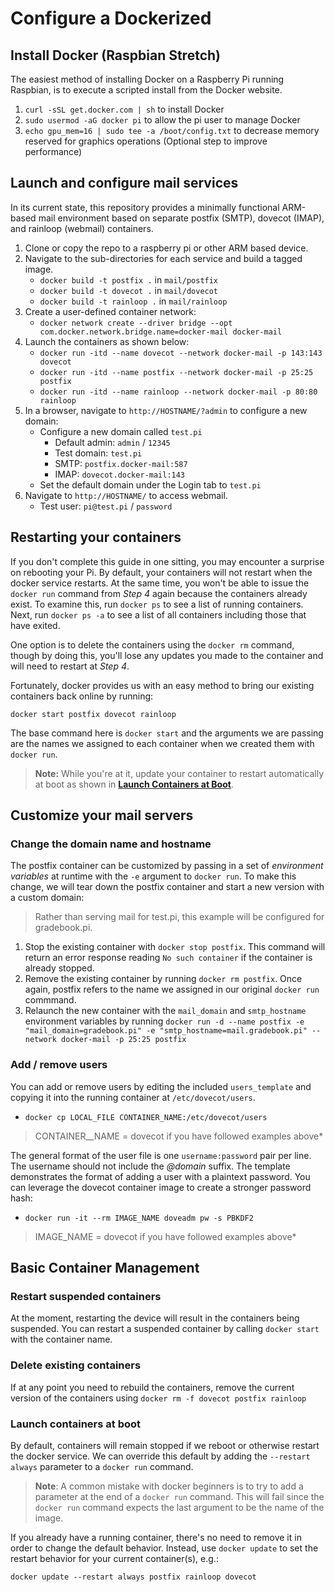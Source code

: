 
# Configure a Dockerized 
## Install Docker (Raspbian Stretch)
The easiest method of installing Docker on a Raspberry Pi running Raspbian, is to execute a scripted install from the Docker website. 

1. `curl -sSL get.docker.com | sh` to install Docker
2. `sudo usermod -aG docker pi` to allow the pi user to manage Docker
3. `echo gpu_mem=16 | sudo tee -a /boot/config.txt` to decrease memory reserved for graphics operations (Optional step to improve performance)

## Launch and configure mail services
In its current state, this repository provides a minimally functional ARM-based mail environment based on separate postfix (SMTP), dovecot (IMAP), and rainloop (webmail) containers.

1. Clone or copy the repo to a raspberry pi or other ARM based device.
2. Navigate to the sub-directories for each service and build a tagged image. 
    - `docker build -t postfix .` in `mail/postfix`
    - `docker build -t dovecot .` in `mail/dovecot`
    - `docker build -t rainloop .` in `mail/rainloop`
3. Create a user-defined container network: 
    - `docker network create --driver bridge --opt com.docker.network.bridge.name=docker-mail docker-mail`
4. Launch the containers as shown below:
    - `docker run -itd --name dovecot --network docker-mail -p 143:143 dovecot`
    - `docker run -itd --name postfix --network docker-mail -p 25:25 postfix`
    - `docker run -itd --name rainloop --network docker-mail -p 80:80 rainloop`
5. In a browser, navigate to `http://HOSTNAME/?admin` to configure a new domain:
    - Configure a new domain called `test.pi`
        - Default admin: `admin` / `12345`
        - Test domain: `test.pi`
        - SMTP: `postfix.docker-mail:587`
        - IMAP: `dovecot.docker-mail:143`
    - Set the default domain under the Login tab to `test.pi`
6. Navigate to `http://HOSTNAME/` to access webmail.
    - Test user: `pi@test.pi` / `password`

## Restarting your containers

If you don't complete this guide in one sitting, you may encounter a surprise on rebooting your Pi. By default, your containers will not restart when the docker service restarts. At the same time, you won't be able to issue the `docker run` command from _Step 4_ again because the containers already exist. To examine this, run `docker ps` to see a list of running containers. Next, run `docker ps -a` to see a list of all containers including those that have exited.

One option is to delete the containers using the `docker rm` command, though by doing this, you'll lose any updates you made to the container and will need to restart at _Step 4_.

Fortunately, docker provides us with an easy method to bring our existing containers back online by running:

`docker start postfix dovecot rainloop`

The base command here is `docker start` and the arguments we are passing are the names we assigned to each container when we created them with `docker run`.

> **Note:** While you're at it, update your container to restart automatically at boot as shown in [**Launch Containers at Boot**](#launch-containers-at-boot).

## Customize your mail servers

### Change the domain name and hostname 

The postfix container can be customized by passing in a set of _environment variables_ at runtime with the `-e` argument to `docker run`. To make this change, we will tear down the postfix container and start a new version with a custom domain:

> Rather than serving mail for test.pi, this example will be configured for gradebook.pi. 

1. Stop the existing container with `docker stop postfix`. This command will return an error response reading `No such container` if the container is already stopped.
2. Remove the existing container by running `docker rm postfix`. Once again, postfix refers to the name we assigned in our original `docker run` commmand.
3. Relaunch the new container with the `mail_domain` and `smtp_hostname` environment variables by running `docker run -d --name postfix -e "mail_domain=gradebook.pi" -e "smtp_hostname=mail.gradebook.pi" --network docker-mail -p 25:25 postfix`

### Add / remove users
You can add or remove users by editing the included `users_template` and copying it into the running container at `/etc/dovecot/users`.

- `docker cp LOCAL_FILE CONTAINER_NAME:/etc/dovecot/users`

> CONTAINER__NAME = dovecot if you have followed examples above*

The general format of the user file is one `username:password` pair per line. The username should not include the _@domain_ suffix. The template demonstrates the format of adding a user with a plaintext password. You can leverage the dovecot container image to create a stronger password hash:

- `docker run -it --rm IMAGE_NAME doveadm pw -s PBKDF2`

> IMAGE_NAME = dovecot if you have followed examples above*

## Basic Container Management

### Restart suspended containers
At the moment, restarting the device will result in the containers being suspended. You can restart a suspended container by calling `docker start` with the container name. 

### Delete existing containers
If at any point you need to rebuild the containers, remove the current version of the containers using `docker rm -f dovecot postfix rainloop`

### Launch containers at boot
By default, containers will remain stopped if we reboot or otherwise restart the docker service. We can override this default by adding the `--restart always` parameter to a `docker run` command. 

> **Note**: A common mistake with docker beginners is to try to add a parameter at the end of a `docker run` command. This will fail since the `docker run` command expects the last argument to be the name of the image.

If you already have a running container, there's no need to remove it in order to change the default behavior. Instead, use `docker update` to set the restart behavior for your current container(s), e.g.:

`docker update --restart always postfix rainloop dovecot`
